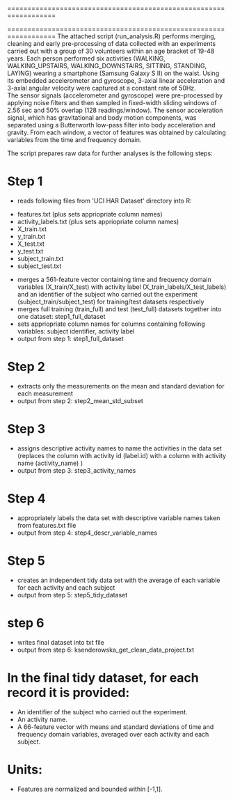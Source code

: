 ==================================================================

==================================================================
The attached script (run_analysis.R) performs merging, cleaning and early pre-processing of data collected with an experiments 
carried out with a group of 30 volunteers within an age bracket of 19-48 years. 
Each person performed six activities (WALKING, WALKING_UPSTAIRS, WALKING_DOWNSTAIRS, SITTING, STANDING, LAYING) wearing a smartphone 
(Samsung Galaxy S II) on the waist. Using its embedded accelerometer and gyroscope, 3-axial linear acceleration and 3-axial angular 
velocity were captured at a constant rate of 50Hz.  
The sensor signals (accelerometer and gyroscope) were pre-processed by applying noise filters and then sampled in fixed-width sliding 
windows of 2.56 sec and 50% overlap (128 readings/window). The sensor acceleration signal, which has gravitational and body motion components,
was separated using a Butterworth low-pass filter into body acceleration and gravity. From each window, a vector of features was obtained 
by calculating variables from the time and frequency domain.

The script prepares raw data for further analyses is the following steps:
# Step 1
- reads following files from 'UCI HAR Dataset' directory into R: 
* features.txt (plus sets appriopriate column names)
* activity_labels.txt (plus sets appriopriate column names)
* X_train.txt
* y_train.txt
* X_test.txt
* y_test.txt 
* subject_train.txt
* subject_test.txt
- merges a 561-feature vector containing time and frequency domain variables (X_train/X_test) with activity label (X_train_labels/X_test_labels) 
and an identifier of the subject who carried out the experiment (subject_train/subject_test) for training/test datasets respectively
- merges full training (train_full) and test (test_full) datasets together into one dataset: step1_full_dataset
- sets appriopriate column names for columns containing following variables: subject identifier, activity label
- output from step 1: step1_full_dataset
# Step 2
- extracts only the measurements on the mean and standard deviation for each measurement
- output from step 2: step2_mean_std_subset
# Step 3
- assigns descriptive activity names to name the activities in the data set (replaces the column with activity id (label.id) with a column with activity name (activity_name) )
- output from step 3: step3_activity_names
# Step 4
- appropriately labels the data set with descriptive variable names taken from features.txt file
- output from step 4: step4_descr_variable_names
# Step 5
- creates an independent tidy data set with the average of each variable for each activity and each subject
- output from step 5: step5_tidy_dataset
# step 6
- writes final dataset into txt file
- output from step 6: ksenderowska_get_clean_data_project.txt


In the final tidy dataset, for each record it is provided:
======================================

- An identifier of the subject who carried out the experiment.
- An activity name. 
- A 66-feature vector with means and standard deviations of time and frequency domain variables, averaged over each activity and each subject.


Units:
======
- Features are normalized and bounded within [-1,1].

